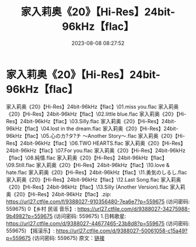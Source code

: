 ﻿---
title: 家入莉奥《20》【Hi-Res】24bit-96kHz【flac】
date: 2023-08-08 08:27:52
categories: 外语音乐
tags: 外语音乐
---
# 家入莉奥《20》【Hi-Res】24bit-96kHz【flac】

家入莉奥《20》【Hi-Res】24bit-96kHz【flac】\01.miss
you.flac
家入莉奥《20》【Hi-Res】24bit-96kHz【flac】\02.little blue.flac
家入莉奥《20》【Hi-Res】24bit-96kHz【flac】\03.Silly.flac
家入莉奥《20》【Hi-Res】24bit-96kHz【flac】\04.lost in the dream.flac
家入莉奥《20》【Hi-Res】24bit-96kHz【flac】\05.心のカ?タ?チ ～Another
Story～.flac
家入莉奥《20》【Hi-Res】24bit-96kHz【flac】\06.TWO HEARTS.flac
家入莉奥《20》【Hi-Res】24bit-96kHz【flac】\07.For you.flac
家入莉奥《20》【Hi-Res】24bit-96kHz【flac】\08.純情.flac
家入莉奥《20》【Hi-Res】24bit-96kHz【flac】\09.Still.flac
家入莉奥《20》【Hi-Res】24bit-96kHz【flac】\10.love & hate.flac
家入莉奥《20》【Hi-Res】24bit-96kHz【flac】\11.勇気のしるし.flac
家入莉奥《20》【Hi-Res】24bit-96kHz【flac】\12.Last Song.flac
家入莉奥《20》【Hi-Res】24bit-96kHz【flac】\13.Silly (Another
Version).flac
家入莉奥《20》【Hi-Res】24bit-96kHz【flac】.zip: https://url27.ctfile.com/f/9388027-910356480-7ea6e7?p=559675
(访问密码: 559675)
0【乡村 民谣 音乐】: https://url27.ctfile.com/d/9388027-34275988-9b4982?p=559675
(访问密码: 559675)
1.日韩歌星: https://url27.ctfile.com/d/9388027-44677465-23b8d8?p=559675
(访问密码: 559675)
【摇滚乐】: https://url27.ctfile.com/d/9388027-50061058-c15a49?p=559675
(访问密码: 559675)
原文：[链接](https://blog.sina.com.cn/s/blog_1647c7e76010312zy.html)